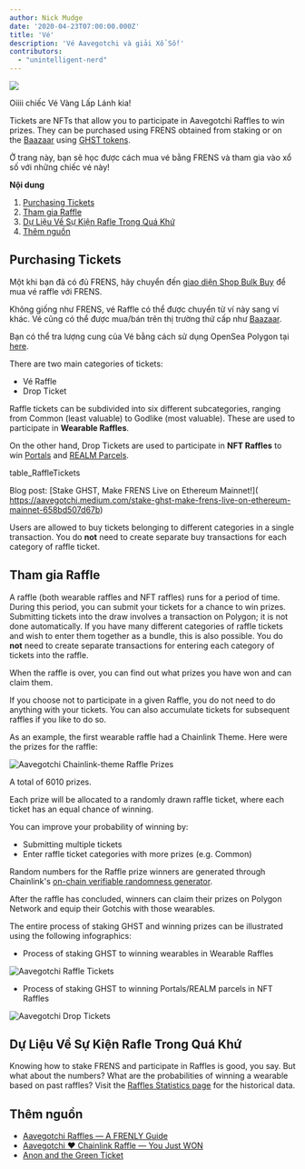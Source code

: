 ```yaml
---
author: Nick Mudge
date: '2020-04-23T07:00:00.000Z'
title: 'Vé'
description: 'Vé Aavegotchi và giải Xổ Số!'
contributors:
  - "unintelligent-nerd"
---
```


<div class="headerImageContainer">
<img class="headerImage" src="/tickets/ticket-godlike.svg">
<p class="headerImageText">Oiiii chiếc Vé Vàng Lấp Lánh kia!</p>
</div>

Tickets are NFTs that allow you to participate in Aavegotchi Raffles to win prizes. They can be purchased using FRENS obtained from staking or on the [Baazaar](/baazaar) using [GHST tokens](/ghst).

Ở trang này, bạn sẽ học được cách mua vé bằng FRENS và tham gia vào xổ số với những chiếc vé này!

<div class="contentsBox">

**Nội dung**

<ol>
<li><a href=#purchasing-tickets>Purchasing Tickets</a></li>
<li><a href=#entering-raffles>Tham gia Raffle</a></li>
<li><a href=#past-raffles-statistics>Dự Liệu Về Sự Kiện Rafle Trong Quá Khứ</a></li>
<li><a href=#more-resources>Thêm nguồn</a></li>
</ol>

</div>

## Purchasing Tickets

Một khi bạn đã có đủ FRENS, hãy chuyển đến [ giao diện Shop Bulk Buy](https://aavegotchi.com/tickets) để mua vé raffle với FRENS.

Không giống như FRENS, vé Raffle có thể được chuyển từ ví này sang ví khác. Vé cũng có thể được mua/bán trên thị trường thứ cấp như [Baazaar](/baazaar).

Bạn có thể tra lượng cung của Vé bằng cách sử dụng OpenSea Polygon tại [here](https://opensea.io/collection/aavegotchi-raffle-tickets-polygon).

There are two main categories of tickets:

* Vé Raffle
* Drop Ticket

Raffle tickets can be subdivided into six different subcategories, ranging from Common (least valuable) to Godlike (most valuable). These are used to participate in **Wearable Raffles**.

On the other hand, Drop Tickets are used to participate in **NFT Raffles** to win [Portals](/portals) and [REALM Parcels](/metaverse).

table_RaffleTickets

Blog post: \[Stake GHST, Make FRENS Live on Ethereum Mainnet!\]( https://aavegotchi.medium.com/stake-ghst-make-frens-live-on-ethereum-mainnet-658bd507d67b)

Users are allowed to buy tickets belonging to different categories in a single transaction. You do **not** need to create separate buy transactions for each category of raffle ticket.

## Tham gia Raffle

A raffle (both wearable raffles and NFT raffles) runs for a period of time. During this period, you can submit your tickets for a chance to win prizes. Submitting tickets into the draw involves a transaction on Polygon; it is not done automatically. If you have many different categories of raffle tickets and wish to enter them together as a bundle, this is also possible. You do **not** need to create separate transactions for entering each category of tickets into the raffle.

When the raffle is over, you can find out what prizes you have won and can claim them.

If you choose not to participate in a given Raffle, you do not need to do anything with your tickets. You can also accumulate tickets for subsequent raffles if you like to do so.

As an example, the first wearable raffle had a Chainlink Theme. Here were the prizes for the raffle:

<img class = "bodyImage" src = "/tickets/link-raffle-prizes.png" alt = "Aavegotchi Chainlink-theme Raffle Prizes" />

A total of 6010 prizes.

Each prize will be allocated to a randomly drawn raffle ticket, where each ticket has an equal chance of winning.

You can improve your probability of winning by:
* Submitting multiple tickets
* Enter raffle ticket categories with more prizes (e.g. Common)

Random numbers for the Raffle prize winners are generated through Chainlink's [on-chain verifiable randomness generator](https://blog.chain.link/verifiable-random-functions-vrf-random-number-generation-rng-feature/).

After the raffle has concluded, winners can claim their prizes on Polygon Network and equip their Gotchis with those wearables.

The entire process of staking GHST and winning prizes can be illustrated using the following infographics:

* Process of staking GHST to winning wearables in Wearable Raffles

<img class = "bodyImage" src = "/tickets/raffle-tickets-infographic.png" alt = "Aavegotchi Raffle Tickets" />

* Process of staking GHST to winning Portals/REALM parcels in NFT Raffles

<img class = "bodyImage" src = "/tickets/drop-tickets-infographic.png" alt = "Aavegotchi Drop Tickets" />

## Dự Liệu Về Sự Kiện Rafle Trong Quá Khứ
Knowing how to stake FRENS and participate in Raffles is good, you say. But what about the numbers? What are the probabilities of winning a wearable based on past raffles? Visit the [Raffles Statistics page](/raffles-stats) for the historical data.

## Thêm nguồn

- [Aavegotchi Raffles — A FRENLY Guide](https://aavegotchi.medium.com/aavegotchi-raffles-a-frenly-guide-66f624c9bc60)
- [Aavegotchi ❤ Chainlink Raffle — You Just WON](https://aavegotchi.medium.com/aavegotchi-chainlink-raffle-you-just-won-af87712f1018)
- [Anon and the Green Ticket](https://aavegotchi.medium.com/anon-and-the-green-ticket-5776969b3a69)
